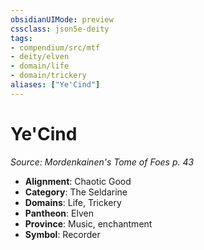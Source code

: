 ```yaml
---
obsidianUIMode: preview
cssclass: json5e-deity
tags:
- compendium/src/mtf
- deity/elven
- domain/life
- domain/trickery
aliases: ["Ye'Cind"]
---
```

# Ye'Cind
*Source: Mordenkainen's Tome of Foes p. 43* 

- **Alignment**: Chaotic Good
- **Category**: The Seldarine
- **Domains**: Life, Trickery
- **Pantheon**: Elven
- **Province**: Music, enchantment
- **Symbol**: Recorder